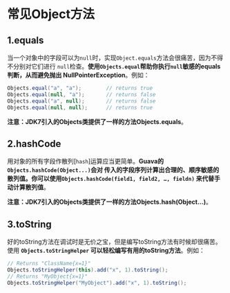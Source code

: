 常见Object方法
================================================================================
## 1.equals
当一个对象中的字段可以为`null`时，实现`Object.equals`方法会很痛苦，因为不得不分别对它们进行
`null`检查。**使用`Objects.equal`帮助你执行`null`敏感的equals判断，从而避免抛出
NullPointerException**。例如：
```java
Objects.equal("a", "a");        // returns true
Objects.equal(null, "a");       // returns false
Objects.equal("a", null);       // returns false
Objects.equal(null, null);      // returns true
```
**注意：JDK7引入的Objects类提供了一样的方法Objects.equals**。

## 2.hashCode
用对象的所有字段作散列[`hash`]运算应当更简单。**Guava的`Objects.hashCode(Object...)`会对
传入的字段序列计算出合理的、顺序敏感的散列值。你可以使用`Objects.hashCode(field1, field2, …, fieldn)`
来代替手动计算散列值**。

**注意：JDK7引入的Objects类提供了一样的方法Objects.hash(Object...)**。

## 3.toString
好的toString方法在调试时是无价之宝，但是编写toString方法有时候却很痛苦。使用 **`Objects.toStringHelper`
可以轻松编写有用的toString方法**。例如：
```java
// Returns "ClassName{x=1}"
Objects.toStringHelper(this).add("x", 1).toString();
// Returns "MyObject{x=1}"
Objects.toStringHelper("MyObject").add("x", 1).toString();
```
